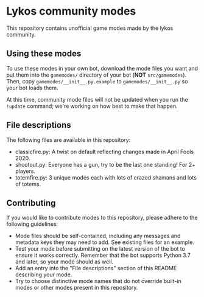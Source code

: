 # Lykos community modes
This repository contains unofficial game modes made by the lykos community.

## Using these modes
To use these modes in your own bot, download the mode files you want and put them
into the `gamemodes/` directory of your bot (**NOT** `src/gamemodes`). Then, copy
`gamemodes/__init__.py.example` to `gamemodes/__init__.py` so your bot loads them.

At this time, community mode files will not be updated when you run the `!update`
command; we're working on how best to make that happen.

## File descriptions
The following files are available in this repository:

- classicfire.py: A twist on default reflecting changes made in April Fools 2020.
- shootout.py: Everyone has a gun, try to be the last one standing! For 2+ players.
- totemfire.py: 3 unique modes each with lots of crazed shamans and lots of totems.

## Contributing
If you would like to contribute modes to this repository, please adhere to the
following guidelines:

- Mode files should be self-contained, including any messages and metadata keys
  they may need to add. See existing files for an example.
- Test your mode before submitting on the latest version of the bot to ensure it
  works correctly. Remember that the bot supports Python 3.7 and later, so your
  mode should as well.
- Add an entry into the "File descriptions" section of this README describing your
  mode.
- Try to choose distinctive mode names that do not override built-in modes or other
  modes present in this repository.

